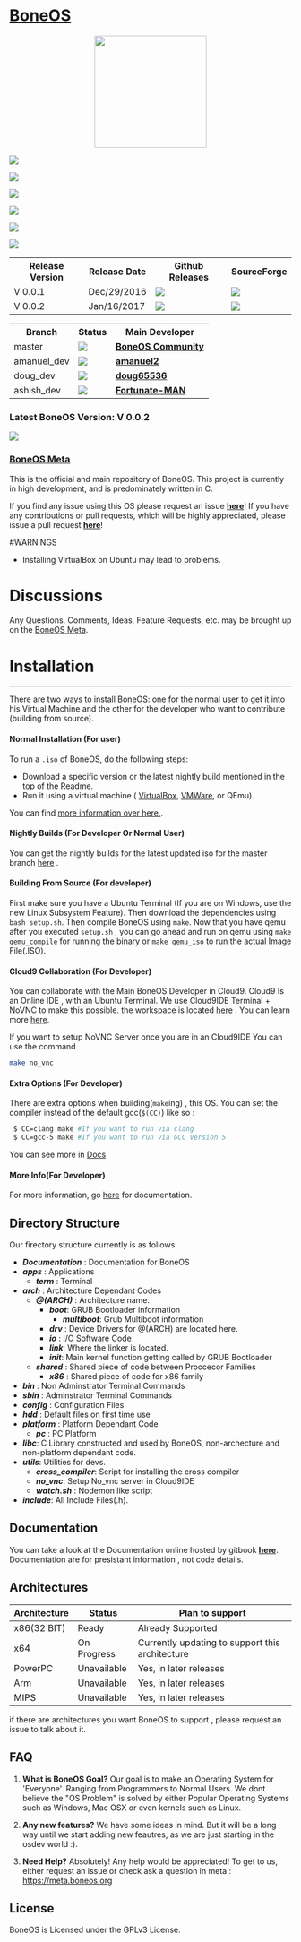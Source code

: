 # [BoneOS](https://BoneOS.org)


<p align="center"><a href="https://boneos.org" target="_blank"><img width="200"src="https://i.imgur.com/H6ixAr4.png"></a></p>


<p align="center">

<a href="https://amanuel2.gitbooks.io/boneos/content"><img src="https://img.shields.io/badge/Documentation-passing-brightgreen.svg"></a>

<a href="https://gitter.im/amanuel2/BoneOS?utm_source=badge&utm_medium=badge&utm_campaign=pr-badge&utm_content=badge"><img src="https://badges.gitter.im/amanuel2/BoneOS.svg"></a>

<a href="https://BoneOS.slack.com"><img src="https://slack.boneos.org/badge.svg"></a>

<a href="https://zenhub.com"><img src="https://raw.githubusercontent.com/ZenHubIO/support/master/zenhub-badge.png"></a>

<a href="https://bintray.com/boneos/BoneOS/download_file?file_path=BoneOS-master.iso"><img src="https://api.bintray.com/packages/boneos/BoneOS/BoneOS.iso/images/download.svg?version=Nightly"/></a>

<a href="https://www.bountysource.com/teams/boneos"><img src="https://api.bountysource.com/badge/team?team_id=184475"></a>
<table>
  <tr>
    <th>Release Version</th>
    <th>Release Date</th>
    <th>Github Releases</th>
    <th>SourceForge</th>
  </tr>

  <tr>
   <td>V 0.0.1</td>
   <td>Dec/29/2016</td>
   <td>
   <a href="https://github.com/Bone-Project/BoneOS/releases/download/v0.0.1/BoneOS.iso"><img src="https://img.shields.io/github/downloads/Bone-Project/BoneOS/v0.0.1/BoneOS.iso.svg"/></a>
   </td>
   <td>
   <a href="https://sourceforge.net/projects/boneproject-boneos/files/Release%20V%200.0.1/BoneOS.iso/download"><img src="https://a.fsdn.com/con/app/sf-download-button"/></a>
   </td>
  </tr>
  <tr>
   <td>V 0.0.2</td>
   <td>Jan/16/2017</td>
   <td>
   <a href="https://github.com/Bone-Project/BoneOS/releases/download/v0.0.2/BoneOS.iso"><img src="https://img.shields.io/github/downloads/Bone-Project/BoneOS/v0.0.2/BoneOS.iso.svg"/></a>
   </td>
   <td>
   <a href="https://sourceforge.net/projects/boneproject-boneos/files/Release%20v0.0.2/BoneOS.iso/download"><img src="https://a.fsdn.com/con/app/sf-download-button"/></a>
   </td>
  </tr>
</table>

<table>
  <tr>
    <th>Branch</th>
    <th>Status</th>
    <th>Main Developer</th>
  </tr>

   <tr>
    <td>master</td>
    <td>
    <a href="https://travis-ci.org/Bone-Project/BoneOS/branches"> <img src="https://api.travis-ci.org/Bone-Project/BoneOS.svg?branch=master"/></a>
    </td>
    <td><strong><a href="https://github.com/Bone-Project">BoneOS Community</a></strong></td>
  </tr>

  <tr>
    <td>amanuel_dev</td>
    <td>
    <a href="https://travis-ci.org/Bone-Project/BoneOS/branches"> <img src="https://api.travis-ci.org/Bone-Project/BoneOS.svg?branch=amanuel_dev"/></a>
    </td>
    <td><strong><a href="https://github.com/amanuel2">amanuel2</a></strong></td>
  </tr>
   <tr>
    <td>doug_dev</td>
    <td>
    <a href="https://travis-ci.org/Bone-Project/BoneOS/branches"> <img src="https://api.travis-ci.org/Bone-Project/BoneOS.svg?branch=doug_dev"/></a>
    </td>
    <td><strong><a href="https://github.com/doug65536">doug65536</a></strong></td>
  </tr>
   <tr>
    <td>ashish_dev</td>
    <td>
    <a href="https://travis-ci.org/Bone-Project/BoneOS/branches"> <img src="https://api.travis-ci.org/Bone-Project/BoneOS.svg?branch=ashish_dev"/></a>
    </td>
    <td><strong><a href="https://github.com/Fortunate-MAN">Fortunate-MAN</a></strong></td>
  </tr>
</table>



</p>




<h3 color="red"> Latest BoneOS Version: V 0.0.2 </h3>



<a href="https://www.gitcheese.com/app/#/projects/fa53637b-26a0-49e0-b836-ae4b5c63adc8/pledges/create"><img src="https://api.gitcheese.com/v1/projects/fa53637b-26a0-49e0-b836-ae4b5c63adc8/badges?type=1"/></a>






### [BoneOS Meta](https://meta.boneos.org/)


This is the official and main repository of BoneOS. This project is currently in high development,
and is predominately written in C.

If you find any issue using this OS please request an issue [**here**](https://meta.boneos.org/)!
If you have any contributions or pull requests, which will be highly appreciated, please issue a pull request
[**here**](https://github.com/Bone-Project/BoneOS/pulls)!

#WARNINGS

 - Installing VirtualBox on Ubuntu may lead to problems.


# Discussions

Any Questions, Comments, Ideas, Feature Requests, etc. may be brought up on the [BoneOS Meta](https://meta.boneos.org/).

# Installation
---

There are two ways to install BoneOS: one for the normal user to get it into his Virtual Machine and the other for the developer who want to contribute (building from source).

#### Normal Installation (For user)

To run a `.iso` of BoneOS, do the following steps:

 - Download a specific version or the latest nightly build mentioned in the top of the Readme.
 - Run it using a virtual machine ( [VirtualBox](https://www.youtube.com/watch?v=rBjlaEAzUZo&feature=youtu.be), [VMWare](https://www.youtube.com/watch?v=yDiwl6AxNrc&feature=youtu.be), or QEmu).
 
You can find [more information over here.](https://boneos.org/download.html).

#### Nightly Builds (For Developer Or Normal User)

You can  get the nightly builds for the latest updated iso for the master branch [here](https://bintray.com/boneos/BoneOS/download_file?file_path=BoneOS-master.iso) .

#### Building From Source (For developer)

 First make sure you have a Ubuntu Terminal (If you are on Windows, use the new Linux Subsystem Feature). Then download the dependencies using `bash setup.sh`. Then compile BoneOS using `make`. Now that you have qemu after you executed `setup.sh` , you can go ahead and run on qemu using `make qemu_compile` for running the binary or `make qemu_iso` to run the actual Image File(.ISO).

#### Cloud9 Collaboration (For Developer)

 You can collaborate with the Main BoneOS Developer in Cloud9. Cloud9 Is an Online IDE , with an Ubuntu Terminal. We use Cloud9IDE Terminal + NoVNC to make this possible.
 the workspace is located [here](https://ide.c9.io/amanuel2/osdev) . You can learn more [here](https://community.c9.io/t/cant-install-grub/11653/5?u=phpcoder231).

 If you want to setup NoVNC Server once you are in an Cloud9IDE You can use the command

 ```sh
 make no_vnc
 ```

#### Extra Options (For Developer)

 There are extra options when building(`make`ing) , this OS. You can set the compiler instead of the default
 gcc(`$(CC)`) like so :

 ```sh
  $ CC=clang make #If you want to run via clang
  $ CC=gcc-5 make #If you want to run via GCC Version 5
 ```

 You can see more in [Docs](https://amanuel2.gitbooks.io/boneos/content/)

#### More Info(For Developer)
For more information, go [here](https://amanuel2.gitbooks.io/boneos/content/) for documentation.

Directory Structure
----
Our firectory structure currently is as follows:

- ***Documentation*** : Documentation for BoneOS
- ***apps*** : Applications
   - ***term*** : Terminal
- ***arch*** : Architecture Dependant Codes
   - ***@(ARCH)*** : Architecture name.
     - ***boot***: GRUB Bootloader information
       - ***multiboot***: Grub Multiboot information
     - ***drv***  : Device Drivers for @(ARCH) are located here.
     - ***io*** : I/O Software Code
     - ***link***: Where the linker is located.
     - ***init***: Main kernel function getting called by GRUB Bootloader
  - ***shared*** : Shared piece of code between Proccecor Families
     - ***x86*** : Shared piece of code for x86 family
- ***bin*** : Non Adminstrator Terminal Commands
- ***sbin*** : Adminstrator Terminal Commands
- ***config*** : Configuration Files
- ***hdd*** : Default files on first time use
- ***platform*** : Platform Dependant Code
   - ***pc*** : PC Platform
- ***libc***: C Library constructed and used by BoneOS, non-archecture and non-platform dependant code.
- ***utils***: Utilities for devs.
   - ***cross_compiler***: Script for installing the cross compiler
   - ***no_vnc***: Setup No_vnc server in Cloud9IDE
   - ***watch.sh*** : Nodemon like script
- ***include***: All Include Files(.h).

Documentation
---
You can take a look at the Documentation online hosted by gitbook [**here**](https://amanuel2.gitbooks.io/boneos/content). Documentation are for presistant information , not code details.

Architectures
---
Architecture          |   Status    | Plan to support |
------------- | ------------- | -----------|
x86(32 BIT) |    Ready   |  Already Supported        |
x64| On Progress  |    Currently updating to support this architecture       |
PowerPC| Unavailable  |   Yes, in later releases       |
Arm| Unavailable   |    Yes, in later releases       |
MIPS | Unavailable|     Yes, in later releases     |

if there are architectures you want BoneOS to support , please request an issue to talk about it.


FAQ
---

1) **What is BoneOS Goal?**
 Our goal is to make an Operating System for 'Everyone'. Ranging from Programmers
 to Normal Users. We dont believe the "OS Problem" is solved by either Popular
 Operating Systems such as Windows, Mac OSX or even kernels such as Linux.

2) **Any new features?**
 We have some ideas in mind. But it will be a long way until we start adding
 new feautres, as we are just starting in the osdev world :).

3) **Need Help?**
 Absolutely! Any help would be appreciated! To get to us, either request an
 issue or check ask a question in meta : https://meta.boneos.org

License
---

BoneOS is Licensed under the GPLv3 License.
